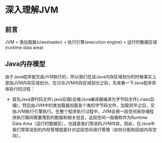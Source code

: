 # 深入理解JVM

## 前言
JVM = 类加载器(classloader) + 执行引擎(execution engine) + 运行时数据区域(runtime data area)

## Java内存模型

由于Java程序是交由JVM执行的，所以我们在谈Java内存区域划分的时候事实上是指JVM内存区域划分。在讨论JVM内存区域划分之前，先来看一下Java程序具体执行的过程：

- 首先Java源代码文件(.java后缀)会被Java编译器编译为字节码文件(.class后缀)，然后由JVM中的类加载器加载各个类的字节码文件，加载完毕之后，交由JVM执行引擎执行。在整个程序执行过程中，JVM会用一段空间来存储程序执行期间需要用到的数据和相关信息，这段空间一般被称作为Runtime Data Area（运行时数据区），也就是我们常说的JVM内存。因此，在Java中我们常常说到的内存管理就是针对这段空间进行管理（如何分配和回收内存空间）。 

## 